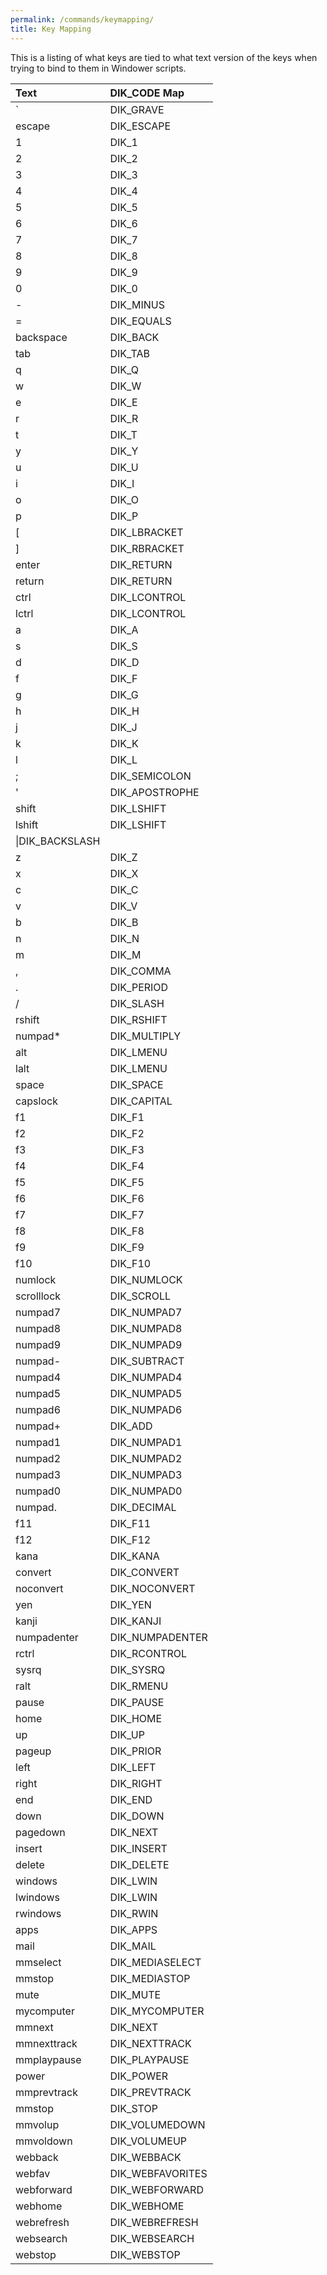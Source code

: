 ```yaml
---
permalink: /commands/keymapping/
title: Key Mapping
---
```


This is a listing of what keys are tied to what text version of the keys when trying to bind to them in Windower scripts.

|Text|DIK_CODE Map|
|:---|:---|
|`|DIK_GRAVE|
|escape|DIK_ESCAPE|
|1|DIK_1|
|2|DIK_2|
|3|DIK_3|
|4|DIK_4|
|5|DIK_5|
|6|DIK_6|
|7|DIK_7|
|8|DIK_8|
|9|DIK_9|
|0|DIK_0|
|-	|DIK_MINUS|
|=|DIK_EQUALS|
|backspace|DIK_BACK|
|tab|DIK_TAB|
|q|DIK_Q|
|w|DIK_W|
|e|DIK_E|
|r|DIK_R|
|t|DIK_T|
|y|DIK_Y|
|u|DIK_U|
|i|DIK_I|
|o|DIK_O|
|p|DIK_P|
|[|DIK_LBRACKET|
|]|DIK_RBRACKET|
|enter|DIK_RETURN|
|return|DIK_RETURN|
|ctrl|DIK_LCONTROL|
|lctrl|DIK_LCONTROL|
|a|DIK_A|
|s|DIK_S|
|d|DIK_D|
|f|DIK_F|
|g|DIK_G|
|h|DIK_H|
|j|DIK_J|
|k|DIK_K|
|l|DIK_L|
|;|DIK_SEMICOLON|
|'|DIK_APOSTROPHE|
|shift|DIK_LSHIFT|
|lshift|DIK_LSHIFT|
|\\|DIK_BACKSLASH|
|z|DIK_Z|
|x|DIK_X|
|c|DIK_C|
|v|DIK_V|
|b|DIK_B|
|n|DIK_N|
|m|DIK_M|
|,|DIK_COMMA|
|.|DIK_PERIOD|
|/|DIK_SLASH|
|rshift|DIK_RSHIFT|
|numpad*|DIK_MULTIPLY|
|alt|DIK_LMENU|
|lalt|DIK_LMENU|
|space|DIK_SPACE|
|capslock|DIK_CAPITAL|
|f1|DIK_F1|
|f2|DIK_F2|
|f3|DIK_F3|
|f4|DIK_F4|
|f5|DIK_F5|
|f6|DIK_F6|
|f7|DIK_F7|
|f8|DIK_F8|
|f9|DIK_F9|
|f10|DIK_F10|
|numlock|DIK_NUMLOCK|
|scrolllock|DIK_SCROLL|
|numpad7|DIK_NUMPAD7|
|numpad8|DIK_NUMPAD8|
|numpad9|DIK_NUMPAD9|
|numpad-|DIK_SUBTRACT|
|numpad4|DIK_NUMPAD4|
|numpad5|DIK_NUMPAD5|
|numpad6|DIK_NUMPAD6|
|numpad+|DIK_ADD|
|numpad1|DIK_NUMPAD1|
|numpad2|DIK_NUMPAD2|
|numpad3|DIK_NUMPAD3|
|numpad0|DIK_NUMPAD0|
|numpad.|DIK_DECIMAL|
|f11|DIK_F11|
|f12|DIK_F12|
|kana|DIK_KANA|
|convert|DIK_CONVERT|
|noconvert|DIK_NOCONVERT|
|yen|DIK_YEN|
|kanji|DIK_KANJI|
|numpadenter|DIK_NUMPADENTER|
|rctrl|DIK_RCONTROL|
|sysrq|DIK_SYSRQ|
|ralt|DIK_RMENU|
|pause|DIK_PAUSE|
|home|DIK_HOME|
|up|DIK_UP|
|pageup|DIK_PRIOR|
|left|DIK_LEFT|
|right|DIK_RIGHT|
|end|DIK_END|
|down|DIK_DOWN|
|pagedown|DIK_NEXT|
|insert|DIK_INSERT|
|delete|DIK_DELETE|
|windows|DIK_LWIN|
|lwindows|DIK_LWIN|
|rwindows|DIK_RWIN|
|apps|DIK_APPS|
|mail|DIK_MAIL|
|mmselect|DIK_MEDIASELECT|
|mmstop|DIK_MEDIASTOP|
|mute|DIK_MUTE|
|mycomputer|DIK_MYCOMPUTER|
|mmnext|DIK_NEXT|
|mmnexttrack|DIK_NEXTTRACK|
|mmplaypause|DIK_PLAYPAUSE|
|power|DIK_POWER|
|mmprevtrack|DIK_PREVTRACK|
|mmstop|DIK_STOP|
|mmvolup|DIK_VOLUMEDOWN|
|mmvoldown|DIK_VOLUMEUP|
|webback|DIK_WEBBACK|
|webfav|DIK_WEBFAVORITES|
|webforward|DIK_WEBFORWARD|
|webhome|DIK_WEBHOME|
|webrefresh|DIK_WEBREFRESH|
|websearch|DIK_WEBSEARCH|
|webstop|DIK_WEBSTOP
